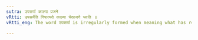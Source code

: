 ```yaml
---
sutra: उपसर्या काल्या प्रजने
vRtti: उपसर्येति निपात्यते काल्या चेत्प्रजने भवति ॥
vRtti_eng: The word उपसर्या is irregularly formed when meaning what has reached the time favorable to conception, or ripe for fruition.

---
```

